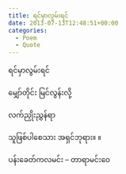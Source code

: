 ```yaml
---
title: ရင်မှာလွမ်းရင်
date: 2013-07-13T12:48:51+00:00
categories:
  - Poem
  - Quote
---
```

ရင်မှာလွမ်းရင်
  
မျှော်တိုင်း မြင်လွန်းလို့
  
လက်ညှိုးညွှန်ရာ
  
သူဖြစ်ပါစေသား အရှင်ဘုရား။ ။

ပန်းခေတ်ကလမင်း &#8211; တာရာမင်းဝေ